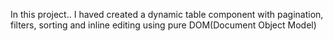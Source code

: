 In this project.. I haved created a dynamic table component with pagination, filters, sorting and inline editing using pure DOM(Document Object Model)
